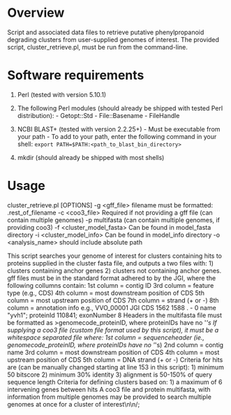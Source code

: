 # Overview
Script and associated data files to retrieve putative phenylpropanoid degrading clusters from user-supplied genomes of interest. 
The provided script, cluster_retrieve.pl, must be run from the command-line.

# Software requirements
1. Perl (tested with version 5.10.1)

2. The following Perl modules (should already be shipped with tested Perl distribution):
		- Getopt::Std
		- File::Basename
		- FileHandle
3. NCBI BLAST+ (tested with version 2.2.25+)
		- Must be executable from your path
		- To add to your path, enter the following command in your shell:
			```
			export PATH=$PATH:<path_to_blast_bin_directory>
			```
4. mkdir (should already be shipped with most shells)

# Usage
cluster_retrieve.pl [OPTIONS]
-g <gff_file> filename must be formatted: <omecode>.rest_of_filename
-c <coo3_file> Required if not providing a gff file (can contain multiple genomes)
-p <proteome> multifasta (can contain multiple genomes, if providing coo3)
-f <cluster_model_fasta> Can be found in model_fasta directory
-i <cluster_model_info> Can be found in model_info directory
-o <analysis_name> should include absolute path

This script searches your genome of interest for clusters containing
hits to proteins supplied in the cluster fasta file, and outputs a 
two files with: 
	1) clusters containing anchor genes
	2) clusters not containing anchor genes. 
gff files must be in the standard format adhered to by the JGI, where the following collumns contain:
	1st column = contig ID
	3rd column = feature type (e.g., CDS)
	4th column = most downstream position of CDS
	5th column = most upstream position of CDS
	7th column = strand (+ or -)
	8th column = annotation info
e.g., VVO_00001 JGI CDS 1562 1588 . - 0 name "yvh1"; proteinId 110841; exonNumber 8
Headers in the multifasta file must be formatted as 
	>genomecode_proteinID, where proteinIDs have no '_'s
If supplying a coo3 file (custom file format used by this script), it must be a whitespace separated file where:
	1st column = sequenceheader (ie., genomecode_proteinID, where proteinIDs have no '_'s)
	2nd column = contig name
	3rd column = most downstream position of CDS
	4th column = most upstream position of CDS
	5th column = DNA strand (+ or -)
Criteria for hits are (can be manually changed starting at line 153 in this script):
	1) minimum 50 bitscore
	2) minimum 30% identity 
	3) alignment is 50-150% of query sequence length 
Criteria for defining clusters based on:
	1) a maximum of 6 intervening genes between hits
A coo3 file and protein multifasta, with information from multiple genomes may be provided 
to search multiple genomes at once for a cluster of interest\n\n/;



